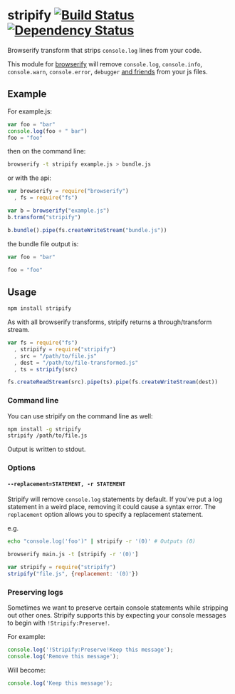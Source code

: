 stripify [![Build Status](https://travis-ci.org/alanshaw/stripify.svg)](https://travis-ci.org/alanshaw/stripify) [![Dependency Status](https://david-dm.org/alanshaw/stripify.svg?theme=shields.io)](https://david-dm.org/alanshaw/stripify)
====
Browserify transform that strips `console.log` lines from your code.

This module for [browserify](http://browserify.org/) will remove `console.log`, `console.info`, `console.warn`, `console.error`, `debugger` [and friends](https://developer.mozilla.org/en-US/docs/Web/API/console) from your js files.

Example
---

For example.js:

```js
var foo = "bar"
console.log(foo + " bar")
foo = "foo"
```

then on the command line:

```sh
browserify -t stripify example.js > bundle.js
```

or with the api:

```js
var browserify = require("browserify")
  , fs = require("fs")

var b = browserify("example.js")
b.transform("stripify")

b.bundle().pipe(fs.createWriteStream("bundle.js"))
```

the bundle file output is:

```js
var foo = "bar"

foo = "foo"
```

Usage
---

```sh
npm install stripify
```

As with all browserify transforms, stripify returns a through/transform stream.

```js
var fs = require("fs")
  , stripify = require("stripify")
  , src = "/path/to/file.js"
  , dest = "/path/to/file-transformed.js"
  , ts = stripify(src)

fs.createReadStream(src).pipe(ts).pipe(fs.createWriteStream(dest))
```

### Command line
You can use stripify on the command line as well:

```sh
npm install -g stripify
stripify /path/to/file.js
```

Output is written to stdout.

### Options

#### `--replacement=STATEMENT, -r STATEMENT`

Stripify will remove `console.log` statements by default. If you've put a log statement in a weird place, removing it could cause a syntax error. The `replacement` option allows you to specify a replacement statement.

e.g.

```sh
echo "console.log('foo')" | stripify -r '(0)' # Outputs (0)
```

```sh
browserify main.js -t [stripify -r '(0)']
```

```js
var stripify = require("stripify")
stripify("file.js", {replacement: '(0)'})
```

### Preserving logs

Sometimes we want to preserve certain console statements while stripping out other ones. Stripify supports this by expecting your console messages to begin with `!Stripify:Preserve!`.

For example:

```js
console.log('!Stripify:Preserve!Keep this message');
console.log('Remove this message');
```

Will become:

```js
console.log('Keep this message');
```
